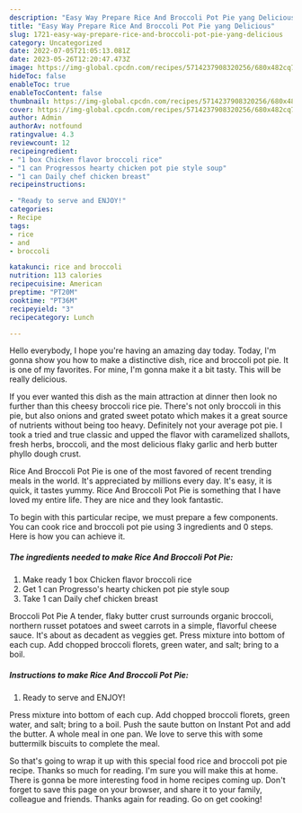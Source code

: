 ```yaml
---
description: "Easy Way Prepare Rice And Broccoli Pot Pie yang Delicious"
title: "Easy Way Prepare Rice And Broccoli Pot Pie yang Delicious"
slug: 1721-easy-way-prepare-rice-and-broccoli-pot-pie-yang-delicious
category: Uncategorized
date: 2022-07-05T21:05:13.081Z
date: 2023-05-26T12:20:47.473Z
image: https://img-global.cpcdn.com/recipes/5714237908320256/680x482cq70/rice-and-broccoli-pot-pie-recipe-main-photo.jpg
hideToc: false
enableToc: true
enableTocContent: false
thumbnail: https://img-global.cpcdn.com/recipes/5714237908320256/680x482cq70/rice-and-broccoli-pot-pie-recipe-main-photo.jpg
cover: https://img-global.cpcdn.com/recipes/5714237908320256/680x482cq70/rice-and-broccoli-pot-pie-recipe-main-photo.jpg
author: Admin
authorAv: notfound
ratingvalue: 4.3
reviewcount: 12
recipeingredient:
- "1 box Chicken flavor broccoli rice"
- "1 can Progressos hearty chicken pot pie style soup"
- "1 can Daily chef chicken breast"
recipeinstructions:

- "Ready to serve and ENJOY!"
categories:
- Recipe
tags:
- rice
- and
- broccoli

katakunci: rice and broccoli 
nutrition: 113 calories
recipecuisine: American
preptime: "PT20M"
cooktime: "PT36M"
recipeyield: "3"
recipecategory: Lunch

---
```



Hello everybody, I hope you're having an amazing day today. Today, I'm gonna show you how to make a distinctive dish, rice and broccoli pot pie. It is one of my favorites. For mine, I'm gonna make it a bit tasty. This will be really delicious.

If you ever wanted this dish as the main attraction at dinner then look no further than this cheesy broccoli rice pie. There&#39;s not only broccoli in this pie, but also onions and grated sweet potato which makes it a great source of nutrients without being too heavy. Definitely not your average pot pie. I took a tried and true classic and upped the flavor with caramelized shallots, fresh herbs, broccoli, and the most delicious flaky garlic and herb butter phyllo dough crust.

Rice And Broccoli Pot Pie is one of the most favored of recent trending meals in the world. It's appreciated by millions every day. It's easy, it is quick, it tastes yummy. Rice And Broccoli Pot Pie is something that I have loved my entire life. They are nice and they look fantastic.


To begin with this particular recipe, we must prepare a few components. You can cook rice and broccoli pot pie using 3 ingredients and 0 steps. Here is how you can achieve it.

<!--inarticleads1-->

##### The ingredients needed to make Rice And Broccoli Pot Pie:

1. Make ready 1 box Chicken flavor broccoli rice
1. Get 1 can Progresso&#39;s hearty chicken pot pie style soup
1. Take 1 can Daily chef chicken breast


Broccoli Pot Pie A tender, flaky butter crust surrounds organic broccoli, northern russet potatoes and sweet carrots in a simple, flavorful cheese sauce. It&#39;s about as decadent as veggies get. Press mixture into bottom of each cup. Add chopped broccoli florets, green water, and salt; bring to a boil. 

<!--inarticleads2-->

##### Instructions to make Rice And Broccoli Pot Pie:


1. Ready to serve and ENJOY!

Press mixture into bottom of each cup. Add chopped broccoli florets, green water, and salt; bring to a boil. Push the saute button on Instant Pot and add the butter. A whole meal in one pan. We love to serve this with some buttermilk biscuits to complete the meal. 

So that's going to wrap it up with this special food rice and broccoli pot pie recipe. Thanks so much for reading. I'm sure you will make this at home. There is gonna be more interesting food in home recipes coming up. Don't forget to save this page on your browser, and share it to your family, colleague and friends. Thanks again for reading. Go on get cooking!
